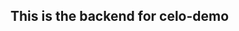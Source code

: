 ## This is the backend for celo-demo

<!-- ROUTES -->
<!-- USER ROUTES -->


<!-- GET ALL USERS -->
